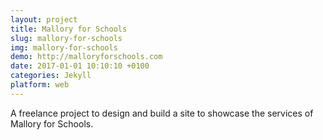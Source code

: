 ```yaml
---
layout: project
title: Mallory for Schools
slug: mallory-for-schools
img: mallory-for-schools
demo: http://malloryforschools.com
date: 2017-01-01 10:10:10 +0100
categories: Jekyll
platform: web
---
```

A freelance project to design and build a site to showcase the services of Mallory for Schools.
